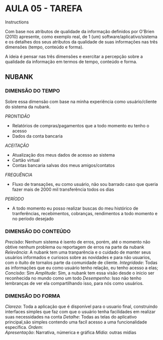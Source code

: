 # AULA 05 - TAREFA

Instructions

Com base nos atributos de qualidade da informação definidos por O'Brien (2010) apresente, como exemplo real, de 1 (um) software/aplicativo/sistema e os detalhes dos seus atributos da  qualidade de suas informações nas três dimensões (tempo, conteúdo e forma).

A ideia é pensar nas três dimensões e exercitar a percepção sobre a qualidade da informação em termos de tempo, conteúdo e forma.

## NUBANK 

### DIMENSÃO DO TEMPO

Sobre essa dimensão com base na minha experiência como usuário/cliente do sistema da nubank. 

*PRONTIDÃO*
- Relatórios de compras/pagamentos que a todo momento eu tenho o acesso
- Dados da conta bancaria 

*ACEITAÇÃO*

- Atualização dos meus dados de acesso ao sistema
- Cartão virtual
- Contas  bancaria salvas dos meus amigos/contatos

*FREQUÊNCIA*
- Fluxo de transações, eu como usuário, não sou barrado caso que queria fazer mais de 2000 mil transferência todos os dias

*PERÍODO*
- A todo momento eu posso realizar buscas do meu histórico de tranferências, recebimentos, cobranças, rendimentos a todo momento e no período desejado

### DIMENSÃO DO CONTEÚDO

*Precisão*: Nenhum sistema é isento de erros, porém, até o momento não obtive nenhum problema ou reportagem de erros na parte da nubank
*Relevância*: A nubank tem uma tranparência e o cuidado de manter seus usuários informados e curiosos sobre as novidades e para não usuarios, com o ituito de tornalos parte da comunidade de cliente.
*Integridade*: Todas as informações que eu como usuário tenho relação, eu tenho acesso a elas;
*Concisão*: Sim
*Amplitude*: Sim, a nubank tem essa visão desde o inicio ser reconhecida no mundo como um todo
*Desempenho*: Isso não tenho lembranças de ver ela compartilhando isso, para nós como usuários.

### DIMENSÃO DO FORMA

*Clareza*: Toda a aplicação que é disponível para o usuario final, construindo interfaces simples que faz com que o usuário tenha facilidades em realizar suas necessidades na conta
*Detalhe*: Todas as telas do aplicativo principal,são simples contendo uma facíl acesso a uma funcionalidade específica.
*Ordem*:  
*Apresentação*: Narrativa, númerica e gráfica
*Mídia*: outras mídias